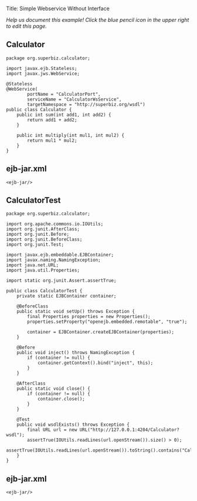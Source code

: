 Title: Simple Webservice Without Interface

*Help us document this example! Click the blue pencil icon in the upper right to edit this page.*

## Calculator

    package org.superbiz.calculator;
    
    import javax.ejb.Stateless;
    import javax.jws.WebService;
    
    @Stateless
    @WebService(
            portName = "CalculatorPort",
            serviceName = "CalculatorWsService",
            targetNamespace = "http://superbiz.org/wsdl")
    public class Calculator {
        public int sum(int add1, int add2) {
            return add1 + add2;
        }
    
        public int multiply(int mul1, int mul2) {
            return mul1 * mul2;
        }
    }

## ejb-jar.xml

    <ejb-jar/>

## CalculatorTest

    package org.superbiz.calculator;
    
    import org.apache.commons.io.IOUtils;
    import org.junit.AfterClass;
    import org.junit.Before;
    import org.junit.BeforeClass;
    import org.junit.Test;
    
    import javax.ejb.embeddable.EJBContainer;
    import javax.naming.NamingException;
    import java.net.URL;
    import java.util.Properties;
    
    import static org.junit.Assert.assertTrue;
    
    public class CalculatorTest {
        private static EJBContainer container;
    
        @BeforeClass
        public static void setUp() throws Exception {
            final Properties properties = new Properties();
            properties.setProperty("openejb.embedded.remotable", "true");
    
            container = EJBContainer.createEJBContainer(properties);
        }
    
        @Before
        public void inject() throws NamingException {
            if (container != null) {
                container.getContext().bind("inject", this);
            }
        }
    
        @AfterClass
        public static void close() {
            if (container != null) {
                container.close();
            }
        }
    
        @Test
        public void wsdlExists() throws Exception {
            final URL url = new URL("http://127.0.0.1:4204/Calculator?wsdl");
            assertTrue(IOUtils.readLines(url.openStream()).size() > 0);
            assertTrue(IOUtils.readLines(url.openStream()).toString().contains("CalculatorWsService"));
        }
    }

## ejb-jar.xml

    <ejb-jar/>
